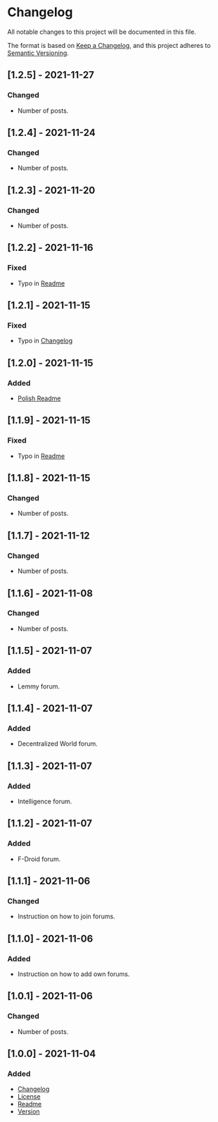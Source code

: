 # Changelog
All notable changes to this project will be documented in this file.

The format is based on [Keep a Changelog](https://keepachangelog.com/en/1.0.0/),
and this project adheres to [Semantic Versioning](https://semver.org/spec/v2.0.0.html).

## [1.2.5] - 2021-11-27
### Changed
- Number of posts.

## [1.2.4] - 2021-11-24
### Changed
- Number of posts.

## [1.2.3] - 2021-11-20
### Changed
- Number of posts.

## [1.2.2] - 2021-11-16
### Fixed
- Typo in [Readme](README.md)

## [1.2.1] - 2021-11-15
### Fixed
- Typo in [Changelog](CHANGELOG.md)

## [1.2.0] - 2021-11-15
### Added
- [Polish Readme](README.pl.md)

## [1.1.9] - 2021-11-15
### Fixed
- Typo in [Readme](README.md)

## [1.1.8] - 2021-11-15
### Changed
- Number of posts.

## [1.1.7] - 2021-11-12
### Changed
- Number of posts.

## [1.1.6] - 2021-11-08
### Changed
- Number of posts.

## [1.1.5] - 2021-11-07
### Added
- Lemmy forum.

## [1.1.4] - 2021-11-07
### Added
- Decentralized World forum.

## [1.1.3] - 2021-11-07
### Added
- Intelligence forum.

## [1.1.2] - 2021-11-07
### Added
- F-Droid forum.

## [1.1.1] - 2021-11-06
### Changed
- Instruction on how to join forums.

## [1.1.0] - 2021-11-06
### Added
- Instruction on how to add own forums.

## [1.0.1] - 2021-11-06
### Changed
- Number of posts.

## [1.0.0] - 2021-11-04
### Added
- [Changelog](CHANGELOG.md)
- [License](LICENSE)
- [Readme](README.md)
- [Version](VERSION)
